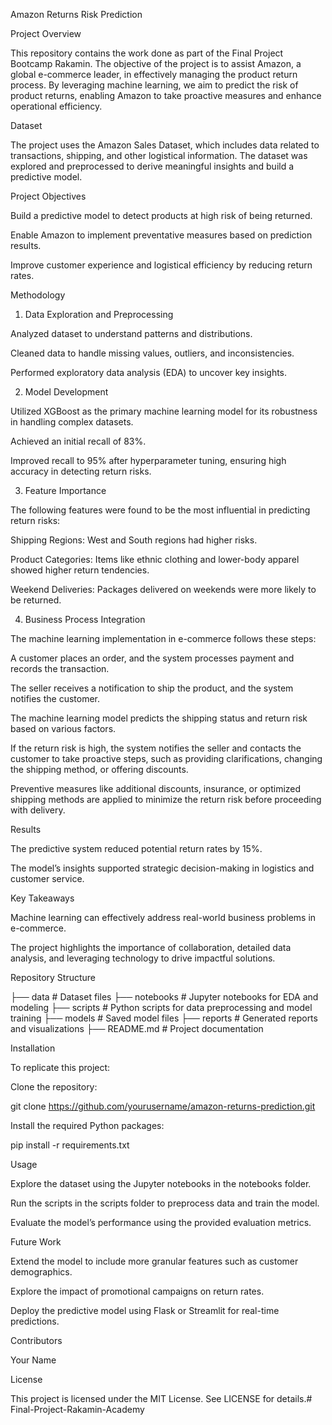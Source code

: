 Amazon Returns Risk Prediction

Project Overview

This repository contains the work done as part of the Final Project Bootcamp Rakamin. The objective of the project is to assist Amazon, a global e-commerce leader, in effectively managing the product return process. By leveraging machine learning, we aim to predict the risk of product returns, enabling Amazon to take proactive measures and enhance operational efficiency.

Dataset

The project uses the Amazon Sales Dataset, which includes data related to transactions, shipping, and other logistical information. The dataset was explored and preprocessed to derive meaningful insights and build a predictive model.

Project Objectives

Build a predictive model to detect products at high risk of being returned.

Enable Amazon to implement preventative measures based on prediction results.

Improve customer experience and logistical efficiency by reducing return rates.

Methodology

1. Data Exploration and Preprocessing

Analyzed dataset to understand patterns and distributions.

Cleaned data to handle missing values, outliers, and inconsistencies.

Performed exploratory data analysis (EDA) to uncover key insights.

2. Model Development

Utilized XGBoost as the primary machine learning model for its robustness in handling complex datasets.

Achieved an initial recall of 83%.

Improved recall to 95% after hyperparameter tuning, ensuring high accuracy in detecting return risks.

3. Feature Importance

The following features were found to be the most influential in predicting return risks:

Shipping Regions: West and South regions had higher risks.

Product Categories: Items like ethnic clothing and lower-body apparel showed higher return tendencies.

Weekend Deliveries: Packages delivered on weekends were more likely to be returned.

4. Business Process Integration

The machine learning implementation in e-commerce follows these steps:

A customer places an order, and the system processes payment and records the transaction.

The seller receives a notification to ship the product, and the system notifies the customer.

The machine learning model predicts the shipping status and return risk based on various factors.

If the return risk is high, the system notifies the seller and contacts the customer to take proactive steps, such as providing clarifications, changing the shipping method, or offering discounts.

Preventive measures like additional discounts, insurance, or optimized shipping methods are applied to minimize the return risk before proceeding with delivery.

Results

The predictive system reduced potential return rates by 15%.

The model’s insights supported strategic decision-making in logistics and customer service.

Key Takeaways

Machine learning can effectively address real-world business problems in e-commerce.

The project highlights the importance of collaboration, detailed data analysis, and leveraging technology to drive impactful solutions.

Repository Structure

├── data                # Dataset files
├── notebooks           # Jupyter notebooks for EDA and modeling
├── scripts             # Python scripts for data preprocessing and model training
├── models              # Saved model files
├── reports             # Generated reports and visualizations
├── README.md           # Project documentation

Installation

To replicate this project:

Clone the repository:

git clone https://github.com/yourusername/amazon-returns-prediction.git

Install the required Python packages:

pip install -r requirements.txt

Usage

Explore the dataset using the Jupyter notebooks in the notebooks folder.

Run the scripts in the scripts folder to preprocess data and train the model.

Evaluate the model’s performance using the provided evaluation metrics.

Future Work

Extend the model to include more granular features such as customer demographics.

Explore the impact of promotional campaigns on return rates.

Deploy the predictive model using Flask or Streamlit for real-time predictions.

Contributors

Your Name

License

This project is licensed under the MIT License. See LICENSE for details.# Final-Project-Rakamin-Academy
